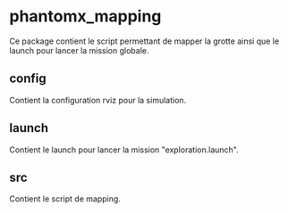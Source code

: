 # phantomx_mapping 

Ce package contient le script permettant de mapper la grotte ainsi que le launch pour lancer la mission globale. 

## config 

Contient la configuration rviz pour la simulation.

## launch 

Contient le launch pour lancer la mission "exploration.launch".

## src

Contient le script de mapping.